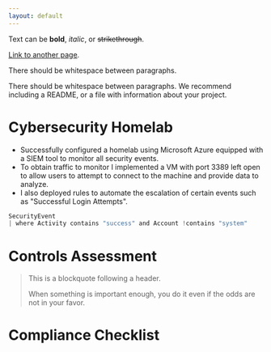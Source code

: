 ```yaml
---
layout: default
---
```


Text can be **bold**, _italic_, or ~~strikethrough~~.

[Link to another page](./another-page.html).

There should be whitespace between paragraphs.

There should be whitespace between paragraphs. We recommend including a README, or a file with information about your project.

# Cybersecurity Homelab

*  Successfully configured a homelab using Microsoft Azure equipped with a SIEM tool to monitor all security events.
*  To obtain traffic to monitor I implemented a VM with port 3389 left open to allow users to attempt to connect to the machine and provide data to analyze.
*  I also deployed rules to automate the escalation of certain events such as "Successful Login Attempts".
```js
SecurityEvent
| where Activity contains "success" and Account !contains "system"
```
# Controls Assessment

> This is a blockquote following a header.
>
> When something is important enough, you do it even if the odds are not in your favor.

# Compliance Checklist
